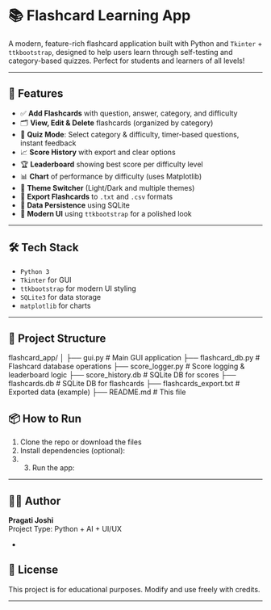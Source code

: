 # 📚 Flashcard Learning App

A modern, feature-rich flashcard application built with Python and `Tkinter` + `ttkbootstrap`, designed to help users learn through self-testing and category-based quizzes. Perfect for students and learners of all levels!

---

## 🚀 Features

- ✅ **Add Flashcards** with question, answer, category, and difficulty
- 🗂️ **View, Edit & Delete** flashcards (organized by category)
- 🎯 **Quiz Mode**: Select category & difficulty, timer-based questions, instant feedback
- 📈 **Score History** with export and clear options
- 🏆 **Leaderboard** showing best score per difficulty level
- 📊 **Chart** of performance by difficulty (uses Matplotlib)
- 🌙 **Theme Switcher** (Light/Dark and multiple themes)
- 📁 **Export Flashcards** to `.txt` and `.csv` formats
- 💾 **Data Persistence** using SQLite
- 🎨 **Modern UI** using `ttkbootstrap` for a polished look

---

## 🛠️ Tech Stack

- `Python 3`
- `Tkinter` for GUI
- `ttkbootstrap` for modern UI styling
- `SQLite3` for data storage
- `matplotlib` for charts

---

## 📂 Project Structure

flashcard_app/
│
├── gui.py # Main GUI application
├── flashcard_db.py # Flashcard database operations
├── score_logger.py # Score logging & leaderboard logic
├── score_history.db # SQLite DB for scores
├── flashcards.db # SQLite DB for flashcards
├── flashcards_export.txt # Exported data (example)
├── README.md # This file

## 📦 How to Run

1. Clone the repo or download the files
2. Install dependencies (optional):
3. 3. Run the app:
  

---

## 🙋‍♀️ Author

**Pragati Joshi**   
Project Type: Python + AI + UI/UX

-

## 📃 License

This project is for educational purposes. Modify and use freely with credits.

---

    
  
      




